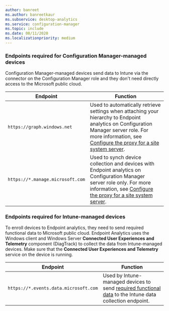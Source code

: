 ```yaml
---
author: banreet
ms.author: banreetkaur
ms.subservice: desktop-analytics
ms.service: configuration-manager
ms.topic: include
ms.date: 08/11/2020
ms.localizationpriority: medium
---
```


### Endpoints required for Configuration Manager-managed devices

Configuration Manager-managed devices send data to Intune via the connector on the Configuration Manager role and they don't need directly access to the Microsoft public cloud.

| Endpoint  | Function  |
|-----------|-----------|
| `https://graph.windows.net` | Used to automatically retrieve settings when attaching your hierarchy to Endpoint analytics on Configuration Manager server role. For more information, see [Configure the proxy for a site system server](../proxy-server-support.md#configure-the-proxy-for-a-site-system-server). |
| `https://*.manage.microsoft.com` | Used to synch device collection and devices with Endpoint analytics on Configuration Manager server role only. For more information, see [Configure the proxy for a site system server](../proxy-server-support.md#configure-the-proxy-for-a-site-system-server). |

### Endpoints required for Intune-managed devices

To enroll devices to Endpoint analytics, they need to send required functional data to Microsoft public cloud. Endpoint Analytics uses the Windows client and Windows Server **Connected User Experiences and Telemetry** component (DiagTrack) to collect the data from Intune-managed devices. Make sure that the **Connected User Experiences and Telemetry** service on the device is running.

| Endpoint  | Function  |
|-----------|-----------|
| `https://*.events.data.microsoft.com` | Used by Intune-managed devices to send [required functional data](../../../../../analytics/data-collection.md) to the Intune data collection endpoint. |

